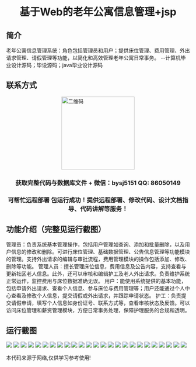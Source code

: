 <p><h1 align="center">基于Web的老年公寓信息管理+jsp</h1></p>

## 简介
老年公寓信息管理系统：角色包括管理员和用户；提供床位管理、费用管理、外出请求管理、请假管理等功能，以简化和高效管理老年公寓日常事务。    --计算机毕业设计源码；毕设源码；java毕业设计源码


## 联系方式
<img src="https://bs-1329754181.cos.ap-shanghai.myqcloud.com/wx.jpg" alt="二维码" style="display: block; margin: 0 auto;" width="200px">
<p><h3 align="center">获取完整代码与数据库文件 + 微信：bysj5151 QQ: 86050149</h3></p>
<p><h3 align="center">可帮忙远程部署 包运行成功！提供远程部署、修改代码、设计文档指导、代码讲解等服务！</h3></p>

## 功能介绍（完整见运行截图）
管理员：负责系统基本管理操作，包括用户管理如查询、添加和批量删除，以及用户信息的修改和删除。可进行床位管理、基础数据管理、公告信息管理等功能模块的管理。支持外出请求的编辑与审批流程，费用管理模块的操作包括添加、修改、删除等功能。 管理人员：擅长管理床位信息，费用信息及公告内容，支持查看与更新社区老人信息。此外，还可以审核和编辑护工及老人外出请求。负责维护系统正常运作，监控费用与床位数据准确无误。 用户：能使用系统提供的基本功能，包括申请外出请求、查看个人信息、参与床位与费用管理等；用户还能通过个人中心查看及修改个人信息，提交请假或外出请求，并跟踪申请状态。 护工：负责提交请假申请，填写个人信息如身份证号、联系方式等，查看审核状态及反馈。可以访问床位管理和薪资管理模块，方便日常事务处理，保障护理服务的合规和透明。


## 运行截图
![](https://bs-1329754181.cos.ap-shanghai.myqcloud.com/ssm/ElderlyApartmentInfoManagementWebJsp/img/001.jpg)
![](https://bs-1329754181.cos.ap-shanghai.myqcloud.com/ssm/ElderlyApartmentInfoManagementWebJsp/img/002.jpg)
![](https://bs-1329754181.cos.ap-shanghai.myqcloud.com/ssm/ElderlyApartmentInfoManagementWebJsp/img/003.jpg)
![](https://bs-1329754181.cos.ap-shanghai.myqcloud.com/ssm/ElderlyApartmentInfoManagementWebJsp/img/004.jpg)
![](https://bs-1329754181.cos.ap-shanghai.myqcloud.com/ssm/ElderlyApartmentInfoManagementWebJsp/img/005.jpg)
![](https://bs-1329754181.cos.ap-shanghai.myqcloud.com/ssm/ElderlyApartmentInfoManagementWebJsp/img/006.jpg)
![](https://bs-1329754181.cos.ap-shanghai.myqcloud.com/ssm/ElderlyApartmentInfoManagementWebJsp/img/007.jpg)
![](https://bs-1329754181.cos.ap-shanghai.myqcloud.com/ssm/ElderlyApartmentInfoManagementWebJsp/img/008.jpg)
![](https://bs-1329754181.cos.ap-shanghai.myqcloud.com/ssm/ElderlyApartmentInfoManagementWebJsp/img/009.jpg)
![](https://bs-1329754181.cos.ap-shanghai.myqcloud.com/ssm/ElderlyApartmentInfoManagementWebJsp/img/010.jpg)
![](https://bs-1329754181.cos.ap-shanghai.myqcloud.com/ssm/ElderlyApartmentInfoManagementWebJsp/img/011.jpg)
![](https://bs-1329754181.cos.ap-shanghai.myqcloud.com/ssm/ElderlyApartmentInfoManagementWebJsp/img/012.jpg)
![](https://bs-1329754181.cos.ap-shanghai.myqcloud.com/ssm/ElderlyApartmentInfoManagementWebJsp/img/013.jpg)
![](https://bs-1329754181.cos.ap-shanghai.myqcloud.com/ssm/ElderlyApartmentInfoManagementWebJsp/img/014.jpg)
![](https://bs-1329754181.cos.ap-shanghai.myqcloud.com/ssm/ElderlyApartmentInfoManagementWebJsp/img/015.jpg)
![](https://bs-1329754181.cos.ap-shanghai.myqcloud.com/ssm/ElderlyApartmentInfoManagementWebJsp/img/016.jpg)
![](https://bs-1329754181.cos.ap-shanghai.myqcloud.com/ssm/ElderlyApartmentInfoManagementWebJsp/img/017.jpg)
![](https://bs-1329754181.cos.ap-shanghai.myqcloud.com/ssm/ElderlyApartmentInfoManagementWebJsp/img/018.jpg)
![](https://bs-1329754181.cos.ap-shanghai.myqcloud.com/ssm/ElderlyApartmentInfoManagementWebJsp/img/019.jpg)
![](https://bs-1329754181.cos.ap-shanghai.myqcloud.com/ssm/ElderlyApartmentInfoManagementWebJsp/img/020.jpg)
![](https://bs-1329754181.cos.ap-shanghai.myqcloud.com/ssm/ElderlyApartmentInfoManagementWebJsp/img/021.jpg)
![](https://bs-1329754181.cos.ap-shanghai.myqcloud.com/ssm/ElderlyApartmentInfoManagementWebJsp/img/022.jpg)
![](https://bs-1329754181.cos.ap-shanghai.myqcloud.com/ssm/ElderlyApartmentInfoManagementWebJsp/img/023.jpg)
![](https://bs-1329754181.cos.ap-shanghai.myqcloud.com/ssm/ElderlyApartmentInfoManagementWebJsp/img/024.jpg)
![](https://bs-1329754181.cos.ap-shanghai.myqcloud.com/ssm/ElderlyApartmentInfoManagementWebJsp/img/025.jpg)

<p>本代码来源于网络,仅供学习参考使用!</p>
